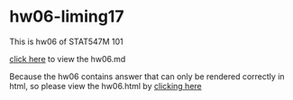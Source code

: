 # hw06-liming17

This is hw06 of STAT547M 101

[click here](https://github.com/STAT545-UBC-students/hw06-liming17/blob/master/hw06.Rmd) to view the hw06.md

Because the hw06 contains answer that can only be rendered correctly in html, so please view the hw06.html by [clicking here](https://htmlpreview.github.io/?https://github.com/STAT545-UBC-students/hw06-liming17/blob/master/hw06.html)
